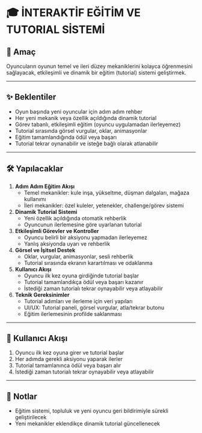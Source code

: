 # 🎓 İNTERAKTİF EĞİTİM VE TUTORIAL SİSTEMİ

## 🎯 Amaç
Oyuncuların oyunun temel ve ileri düzey mekaniklerini kolayca öğrenmesini sağlayacak, etkileşimli ve dinamik bir eğitim (tutorial) sistemi geliştirmek.

---

## ✨ Beklentiler
- Oyun başında yeni oyuncular için adım adım rehber
- Her yeni mekanik veya özellik açıldığında dinamik tutorial
- Görev tabanlı, etkileşimli eğitim (oyuncu uygulamadan ilerleyemez)
- Tutorial sırasında görsel vurgular, oklar, animasyonlar
- Eğitim tamamlandığında ödül veya başarı
- Tutorial tekrar oynanabilir ve isteğe bağlı olarak atlanabilir

---

## 🛠️ Yapılacaklar
1. **Adım Adım Eğitim Akışı**
   - Temel mekanikler: kule inşa, yükseltme, düşman dalgaları, mağaza kullanımı
   - İleri mekanikler: özel kuleler, yetenekler, challenge/görev sistemi
2. **Dinamik Tutorial Sistemi**
   - Yeni özellik açıldığında otomatik rehberlik
   - Oyuncunun ilerlemesine göre uyarlanan tutorial
3. **Etkileşimli Görevler ve Kontroller**
   - Oyuncu belirli bir aksiyonu yapmadan ilerleyemez
   - Yanlış aksiyonda uyarı ve rehberlik
4. **Görsel ve İşitsel Destek**
   - Oklar, vurgular, animasyonlar, sesli rehberlik
   - Tutorial sırasında ekranın karartılması ve odaklanma
5. **Kullanıcı Akışı**
   - Oyuncu ilk kez oyuna girdiğinde tutorial başlar
   - Tutorial tamamlandıkça ödül veya başarı kazanır
   - İstediği zaman tutorialı tekrar oynayabilir veya atlayabilir
6. **Teknik Gereksinimler**
   - Tutorial adımları ve ilerleme için veri yapıları
   - UI/UX: Tutorial paneli, görsel vurgular, atla/tekrar butonu
   - Eğitim ilerlemesinin profilde saklanması

---

## 👤 Kullanıcı Akışı
1. Oyuncu ilk kez oyuna girer ve tutorial başlar
2. Her adımda gerekli aksiyonu yaparak ilerler
3. Tutorial tamamlanınca ödül veya başarı alır
4. İstediği zaman tutorialı tekrar oynayabilir veya atlayabilir

---

## 📝 Notlar
- Eğitim sistemi, topluluk ve yeni oyuncu geri bildirimiyle sürekli geliştirilecek
- Yeni mekanikler eklendikçe dinamik tutorial güncellenecek 